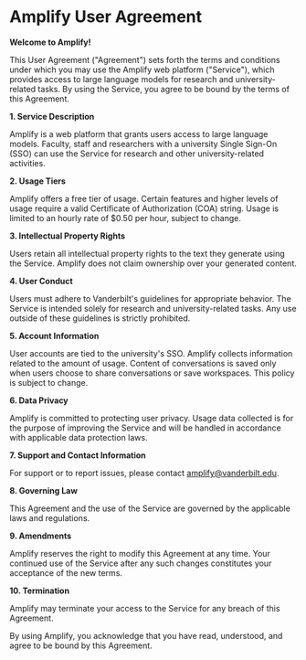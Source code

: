 # Amplify User Agreement

**Welcome to Amplify!**

This User Agreement ("Agreement") sets forth the terms and conditions under which you may use the Amplify web platform ("Service"), which provides access to large language models for research and university-related tasks. By using the Service, you agree to be bound by the terms of this Agreement.

**1. Service Description**

Amplify is a web platform that grants users access to large language models. Faculty, staff and researchers with a university Single Sign-On (SSO) can use the Service for research and other university-related activities.

**2. Usage Tiers**

Amplify offers a free tier of usage. Certain features and higher levels of usage require a valid Certificate of Authorization (COA) string. Usage is limited to an hourly rate of $0.50 per hour, subject to change.

**3. Intellectual Property Rights**

Users retain all intellectual property rights to the text they generate using the Service. Amplify does not claim ownership over your generated content.

**4. User Conduct**

Users must adhere to Vanderbilt's guidelines for appropriate behavior. The Service is intended solely for research and university-related tasks. Any use outside of these guidelines is strictly prohibited.

**5. Account Information**

User accounts are tied to the university's SSO. Amplify collects information related to the amount of usage. Content of conversations is saved only when users choose to share conversations or save workspaces. This policy is subject to change.

**6. Data Privacy**

Amplify is committed to protecting user privacy. Usage data collected is for the purpose of improving the Service and will be handled in accordance with applicable data protection laws.

**7. Support and Contact Information**

For support or to report issues, please contact amplify@vanderbilt.edu.

**8. Governing Law**

This Agreement and the use of the Service are governed by the applicable laws and regulations.

**9. Amendments**

Amplify reserves the right to modify this Agreement at any time. Your continued use of the Service after any such changes constitutes your acceptance of the new terms.

**10. Termination**

Amplify may terminate your access to the Service for any breach of this Agreement.

By using Amplify, you acknowledge that you have read, understood, and agree to be bound by this Agreement.